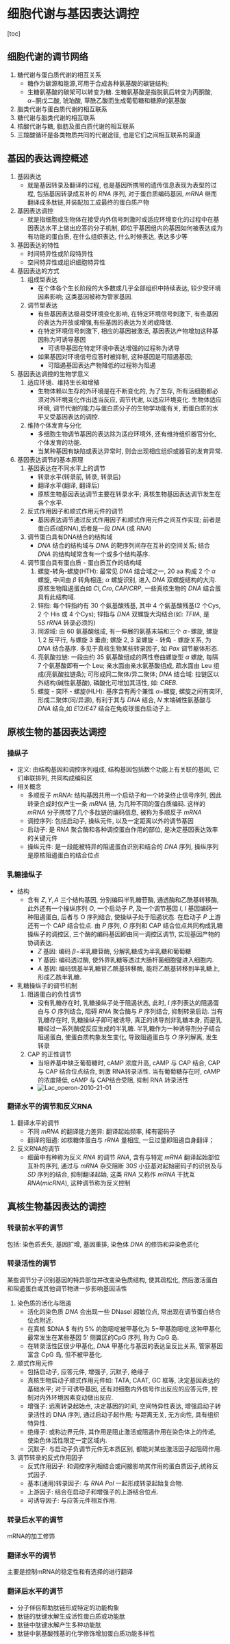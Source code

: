 # 细胞代谢与基因表达调控

[toc]

## 细胞代谢的调节网络

1. 糖代谢与蛋白质代谢的相互关系
   + 糖作为碳源和能源,可用于合成各种氨基酸的碳链结构;
   + 生糖氨基酸的碳架可以转变为糖. 生糖氨基酸是指脱氨后转变为丙酮酸, $\alpha-$酮戊二酸, 琥珀酸, 草酰乙酸而生成葡萄糖和糖原的氨基酸
2. 脂类代谢与蛋白质代谢的相互联系
3. 糖代谢与脂类代谢的相互联系
4. 核酸代谢与糖, 脂肪及蛋白质代谢的相互联系
5. 三羧酸循环是各类物质共同的代谢途径, 也是它们之间相互联系的渠道

## 基因的表达调控概述

1. 基因表达
   + 就是基因转录及翻译的过程, 也是基因所携带的遗传信息表现为表型的过程, 包括基因转录成互补的 $RNA$ 序列, 对于蛋白质编码基因, $mRNA$ 继而翻译成多肽链,并装配加工成最终的蛋白质产物
2. 基因表达调控
   + 就是指细胞或生物体在接受内外信号刺激时或适应环境变化的过程中在基因表达水平上做出应答的分子机制, 即位于基因组内的基因如何被表达成为有功能的蛋白质, 在什么组织表达, 什么时候表达, 表达多少等
3. 基因表达的特性
   + 时间特异性或阶段特异性
   + 空间特异性或组织细胞特异性
4. 基因表达的方式
   1. 组成型表达
      + 在个体各个生长阶段的大多数或几乎全部组织中持续表达, 较少受环境因素影响; 这类基因被称为管家基因.
   2. 调节型表达
      + 有些基因表达极易受环境变化影响, 在特定环境信号刺激下, 有些基因的表达为开放或增强,有些基因的表达为关闭或降低.
      + 在特定环境信号刺激下, 相应的基因被激活, 基因表达产物增加这种基因称为可诱导基因
        + 可诱导基因在特定环境中表达增强的过程称为诱导
      + 如果基因对环境信号应答时被抑制, 这种基因是可阻遏基因;
        + 可阻遏基因表达产物降低的过程称为阻遏
5. 基因表达调控的生物学意义
   1. 适应环境、维持生长和增殖
      + 生物体赖以生存的外环境是在不断变化的, 为了生存, 所有活细胞都必须对外环境变化作出适当反应, 调节代谢, 以适应环境变化. 生物体适应环境, 调节代谢的能力与蛋白质分子的生物学功能有关, 而蛋白质的水平又受基因表达的调控.
   2. 维持个体发育与分化
      + 多细胞生物调节基因的表达除为适应环境外, 还有维持组织器官分化, 个体发育的功能.
      + 当某种基因有缺陷或表达异常时, 则会出现相应组织或器官的发育异常.
6. 基因表达调节的基本原理
   1. 基因表达在不同水平上的调节
      + 转录水平(转录前, 转录, 转录后)
      + 翻译水平(翻译, 翻译后)
      + 原核生物基因表达调节主要在转录水平; 真核生物基因表达调节发生在各个水平.
   2. 反式作用因子和顺式作用元件的调节
      + 基因表达调节通过反式作用因子和顺式作用元件之间互作实现; 前者是蛋白质(或RNA),后者是一段 $DNA$ (或 $RNA$)
   3. 调节蛋白具有DNA结合的结构域
      + $DNA$ 结合的结构域与 $DNA$ 的靶序列间存在互补的空间关系; 结合 $DNA$ 的结构域常含有一个或多个结构基序.
   4. 调节蛋白具有蛋白质 - 蛋白质互作的结构域
      1. 螺旋-转角-螺旋(HTH): 最常见 $DNA$ 结合域之一, 20 aa 构成 2 个 $\alpha$ 螺旋, 中间由 $\beta$ 转角相连; $\alpha$ 螺旋识别, 进入 $DNA$ 双螺旋结构的大沟. 原核生物阻遏蛋白如 $Cl, Cro, CAP/CRP$, 一些真核生物的 $DNA$ 结合蛋具有此结构域.
      2. 锌指: 每个锌指约有 $30$ 个氨基酸残基, 其中 $4$ 个氨基酸残基($2$ 个Cys, $2$ 个 His 或 $4$ 个Cys); 锌指与 $DNA$ 双螺旋大沟结合(如: $TFIIA$, 是 $5S\ rRNA$ 转录必须的)
      3. 同源域: 由 $60$ 氨基酸组成, 有一伸展的氨基末端和三个 $\alpha-$螺旋, 螺旋 $1, 2$ 反平行, 与螺旋 $3$ 垂直; 螺旋 $2, 3$ 呈螺旋 - 转角 - 螺旋关系, 为 $DNA$ 结合基序. 多见于真核生物某些转录因子, 如 $Pax$ 调节躯体形态.
      4. 亮氨酸拉链: 一段由约 $35$ 氨基酸组成的两性卷曲螺旋型 $\alpha$ 螺旋, 每隔 $7$ 个氨基酸即有一个 Leu; 亲水面由亲水氨基酸组成, 疏水面由 Leu 组成(亮氨酸拉链条); 可形成同二聚体/异二聚体; $DNA$ 结合域: 拉链区以外结构(碱性氨基酸), 磷酸化可增加其活性, 如: $CREB$.
      5. 螺旋 - 突环 - 螺旋(HLH): 基序含有两个兼性 $\alpha-$螺旋, 螺旋之间有突环, 形成二聚体(同/异源), 有利于其与 $DNA$ 结合, $N$ 末端碱性氨基酸与 $DNA$ 结合,如 $E12/E47$ 结合在免疫球蛋白启动子上.

## 原核生物的基因表达调控
### 操纵子

+ 定义: 由结构基因和调控序列组成, 结构基因包括数个功能上有关联的基因, 它们串联排列, 共同构成编码区
+ 相关概念
  + 多顺反子 $mRNA$: 结构基因共用一个启动子和一个转录终止信号序列, 因此转录合成时仅产生一条 $mRNA$ 链, 为几种不同的蛋白质编码. 这样的 $mRNA$ 分子携带了几个多肽链的编码信息, 被称为多顺反子 $mRNA$
  + 调控序列: 包括启动子, 操纵元件, 以及一定距离以外的调节基因
  + 启动子: 是 $RNA$ 聚合酶和各种调控蛋白作用的部位, 是决定基因表达效率的关键元件
  + 操纵元件: 是一段能被特异的阻遏蛋白识别和结合的 $DNA$ 序列, 操纵序列是原核阻遏蛋白的结合位点

### 乳糖操纵子

+ 结构
  + 含有 $Z,Y,A$ 三个结构基因, 分别编码半乳糖苷酶, 通透酶和乙酰基转移酶, 此外还有一个操纵序列 $O$, 一个启动子 $P$, 及一个调节基因 $I$, $I$ 基因编码一种阻遏蛋白, 后者与 O 序列结合, 使操纵子处于阻遏状态. 在启动子 $P$ 上游还有一个 CAP 结合位点. 由 $P$ 序列, $O$ 序列和 CAP 结合位点共同构成乳糖操纵子的调控区, 三个酶的编码基因即由同一调控区调节, 实现基因产物的协调表达.
    + $Z$ 基因: 编码 $β-$半乳糖苷酶, 分解乳糖成为半乳糖和葡萄糖
    + $Y$ 基因: 编码透过酶, 使外界乳糖等透过大肠杆菌细胞璧进入细胞内.
    + $A$ 基因: 编码巯基半乳糖苷乙酰基转移酶, 能将乙酰基转移到半乳糖上, 形成乙酰半乳糖.
+ 乳糖操纵子的调节机制
  1. 阻遏蛋白的负性调节
     + 没有乳糖存在时, 乳糖操纵子处于阻遏状态, 此时, $I$ 序列表达的阻遏蛋白与 $O$ 序列结合, 阻碍 $RNA$ 聚合酶与 $P$ 序列结合, 抑制转录启动. 当有乳糖存在时, 乳糖操纵子即可被诱导, 真正的诱导剂非乳糖本身, 而是乳糖经过一系列酶促反应生成的半乳糖. 半乳糖作为一种诱导剂分子结合阻遏蛋白, 使蛋白质构象发生变化, 导致阻遏蛋白与 $O$ 序列解离, 发生转录
  2. CAP 的正性调节
     + 当培养基中缺乏葡萄糖时, cAMP 浓度升高, cAMP 与 CAP 结合, CAP 与 CAP 结合位点结合, 刺激 RNA转录活性. 当有葡萄糖存在时, cAMP 的浓度降低, cAMP 与 CAP结合受阻, 抑制 RNA 转录活性
     + ![Lac_operon-2010-21-01](Chap36细胞代谢与基因表达调控.assets/Lac_operon-2010-21-01.png)

### 翻译水平的调节和反义RNA
1. 翻译水平的调节
   + 不同 $mRNA$ 的翻译能力差异: 翻译起始频率, 稀有密码子
   + 翻译的阻遏: 如核糖体蛋白与 $rRNA$ 量相应, 一旦过量即阻遏自身翻译；
2. 反义RNA的调节
   + 细菌中有种称为反义 $RNA$ 的调节 $RNA$, 含有与特定 $mRNA$ 翻译起始部位互补的序列, 通过与 $mRNA$ 杂交阻断 $30S$ 小亚基对起始密码子的识别及与 $SD$ 序列的结合, 抑制翻译起始, 这类 $RNA$ 又称作 $mRNA$ 干扰互 $RNA$($micRNA$), 这种调节称为反义控制

## 真核生物基因表达的调控
### 转录前水平的调节

包括: 染色质丢失, 基因扩增, 基因重排, 染色体 $DNA$ 的修饰和异染色质化

### 转录活性的调节

某些调节分子识别基因的特异部位并改变染色质结构, 使其疏松化, 然后激活蛋白和阻遏蛋白或其他调节物进一步影响基因活性

1. 染色质的活化与阻遏
   + 活化的染色质 $DNA$ 会出现一些 DNasel 超敏位点, 常出现在调节蛋白结合位点附近.
   + 在真核 $DNA $ 有约 $5\%$ 的胞嘧啶被甲基化为 $5-$甲基胞嘧啶,这种甲基化最常发生在某些基因 $5'$ 侧翼区的CpG 序列, 称为 CpG 岛.
   + 在转录活性区很少甲基化, $DNA$ 甲基化与基因的表达呈反比关系, 管家基因富含 CpG 岛, 但不被甲基化.
2. 顺式作用元件
   + 包括启动子, 应答元件, 增强子, 沉默子, 绝缘子
   + 真核生物启动子顺式作用元件如: TATA, CAAT, GC 框等, 决定基因表达的基础水平; 对于可诱导基因, 还有对细胞内外信号作出反应的应答元件, 控制对内外环境因素变动做出反应.
   + 增强子: 远离转录起始点, 决定基因的时间, 空间特异性表达, 增强启动子转录活性的 DNA 序列, 通过启动子起作用; 与距离无关, 无方向性, 具有组织特异性.
   + 绝缘子: 或称边界元件, 其作用是阻止激活或阻遏作用在染色体上的传递, 使染色体活性限定一定区域内.
   + 沉默子: 与启动子负调节元件无本质区别, 都能对某些激活因子起阻碍作用.
3. 调节转录的反式作用因子
   + 反式作用因子: 和调控序列相结合或间接影响其作用的蛋白质因子,统称反式因子.
   + 基本(通用)转录因子: 与 $RNA\ Pol$ 一起形成转录起始复合物.
   + 上游因子: 结合在启动子和增强子的上游结合位点.
   + 可诱导因子: 与应答元件相互作用.

### 转录后水平的调节

mRNA的加工修饰

### 翻译水平的调节

主要是控制mRNA的稳定性和有选择的进行翻译

### 翻译后水平的调节

+ 分子伴侣帮助肽链形成特定的功能构象
+ 肽链的肽键水解生成活性蛋白质或功能肽
+ 肽链中肽键水解产生多种功能肽
+ 肽链中氨基酸残基的化学修饰增加蛋白质功能多样性